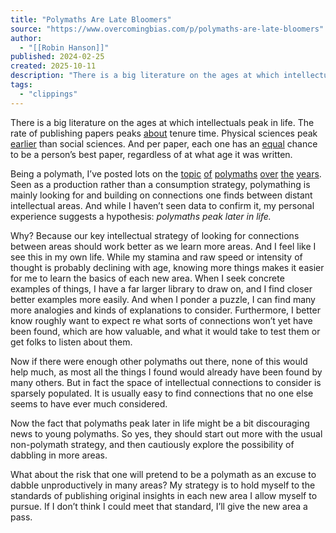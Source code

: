 ```yaml
---
title: "Polymaths Are Late Bloomers"
source: "https://www.overcomingbias.com/p/polymaths-are-late-bloomers"
author:
  - "[[Robin Hanson]]"
published: 2024-02-25
created: 2025-10-11
description: "There is a big literature on the ages at which intellectuals peak in life."
tags:
  - "clippings"
---
```

There is a big literature on the ages at which intellectuals peak in life. The rate of publishing papers peaks [about](https://bigthink.com/neuropsych/at-what-age-are-you-the-smartest/) tenure time. Physical sciences peak [earlier](https://www.jstor.org/stable/3447201) than social sciences. And per paper, each one has an [equal](https://www.science.org/doi/10.1126/science.aaf5239) chance to be a person’s best paper, regardless of at what age it was written.

Being a polymath, I’ve posted lots on the [topic](https://www.overcomingbias.com/p/toward-a-university-department-of-generalistshtml) [of](https://www.overcomingbias.com/p/three-types-of-generalistshtml) [polymaths](https://www.overcomingbias.com/p/missing-credentialshtml) [over](https://www.overcomingbias.com/p/superhumans-live-among-ushtml) [the](https://www.overcomingbias.com/p/a-perfect-storm-of-inflexibilityhtml) [years](https://www.overcomingbias.com/p/praise-polymathshtml). Seen as a production rather than a consumption strategy, polymathing is mainly looking for and building on connections one finds between distant intellectual areas. And while I haven’t seen data to confirm it, my personal experience suggests a hypothesis: *polymaths peak later in life.*

Why? Because our key intellectual strategy of looking for connections between areas should work better as we learn more areas. And I feel like I see this in my own life. While my stamina and raw speed or intensity of thought is probably declining with age, knowing more things makes it easier for me to learn the basics of each new area. When I seek concrete examples of things, I have a far larger library to draw on, and I find closer better examples more easily. And when I ponder a puzzle, I can find many more analogies and kinds of explanations to consider. Furthermore, I better know roughly want to expect re what sorts of connections won’t yet have been found, which are how valuable, and what it would take to test them or get folks to listen about them.

Now if there were enough other polymaths out there, none of this would help much, as most all the things I found would already have been found by many others. But in fact the space of intellectual connections to consider is sparsely populated. It is usually easy to find connections that no one else seems to have ever much considered.

Now the fact that polymaths peak later in life might be a bit discouraging news to young polymaths. So yes, they should start out more with the usual non-polymath strategy, and then cautiously explore the possibility of dabbling in more areas.

What about the risk that one will pretend to be a polymath as an excuse to dabble unproductively in many areas? My strategy is to hold myself to the standards of publishing original insights in each new area I allow myself to pursue. If I don’t think I could meet that standard, I’ll give the new area a pass.